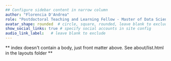 ```yaml
---
## Configure sidebar content in narrow column
author: "Florencia D'Andrea"
role: "Postdoctoral Teaching and Learning Fellow - Master of Data Science program - University of British Columbia"
avatar_shape: rounded  # circle, square, rounded, leave blank to exclude
show_social_links: true # specify social accounts in site config
audio_link_label:   # leave blank to exclude
---
```


** index doesn't contain a body, just front matter above.
See about/list.html in the layouts folder **
